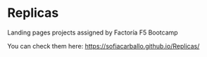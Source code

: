 # Replicas
Landing pages projects assigned by Factoría F5 Bootcamp

You can check them here: https://sofiacarballo.github.io/Replicas/
